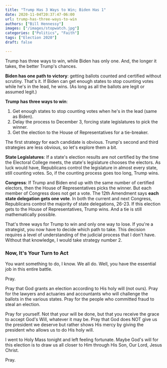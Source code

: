 ```yaml
---
title: "Trump Has 3 Ways to Win; Biden Has 1"
date: 2020-11-04T20:37:47-06:00
url: trump-has-three-ways-to-win
authors: ["Bill Hennessy"]
images: ["/images/stopwatch.jpg"]
categories: ["Politics", "Faith"]
tags: ["Election 2020"]
draft: false

---
```


Trump has three ways to win, while Biden has only one. And, the longer it takes, the better Trump's chances. 

**Biden has one path to victory**: getting ballots counted and certified without scrutiny. That's it. If Biden can get enough states to stop counting votes while he's in the lead, he wins. (As long as all the ballots are legit or assumed legit.)

**Trump has three ways to win**:

1. Get enough states to stop counting votes when he's in the lead (same as Biden).
2. Delay the process to December 3, forcing state legislatures to pick the winner.
3. Get the election to the House of Representatives for a tie-breaker.

The first strategy for each candidate is obvious. Trump's second and third strategies are less obvious, so let's explore them a bit. 

**State Legislatures**: If a state's election results are not certified by the time the Electoral College meets, the state's legislature chooses the electors. As luck would have, Republicans control the legislature in almost every state, still counting votes. So, if the counting process goes too long, Trump wins. 

**Congress**: If Trump and Biden end up with the same number of certified electors, then the House of Representatives picks the winner. But each member of Congress does not get a vote. The 12th Amendment says **each state delegation gets one vote**. In both the current and next Congress, Republicans control the majority of state delegations, 26-23. If this election gets to the House of Representatives, Trump wins. And a tie is still mathematically possible. 

That's three ways for Trump to win and only one way to lose. If you're a strategist, you now have to decide which path to take. This decision requires a level of understanding of the judicial process that I don't have. Without that knowledge, I would take strategy number 2. 

### Now, It's Your Turn to Act

You want something to do, I know. We all do. Well, you have the essential job in this entire battle. 

Pray. 

Pray that God grants an election according to His holy will (not ours). Pray for the lawyers and actuaries and accountants who will challenge the ballots in the various states. Pray for the people who committed fraud to steal an election.

Pray for yourself. Not that your will be done, but that you receive the grace to accept God's Will, whatever it may be. Pray that God does NOT give us the president we deserve but rather shows His mercy by giving the president who allows us to do His holy will. 

I went to Holy Mass tonight and left feeling fortunate. Maybe God's will for this election is to draw us all closer to Him through His Son, Our Lord, Jesus Christ. 

Pray.
